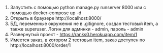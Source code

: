 1. Запустить с помощью python manage.py runserver 8000 или с помощью docker-compose up -d
2. Открыть в браузере http://localhost:8000/
3. БД, переменные окружения не в .gitignore, создан тестовый item, а также superuser. Логин для админки - admin, пароль - admin
4. Развернутый проект - https://ranks0.herokuapp.com/item/1
5. Имеется заказ, в котором 2 тестовых item, заказ доступен по http://localhost:8000/order/1